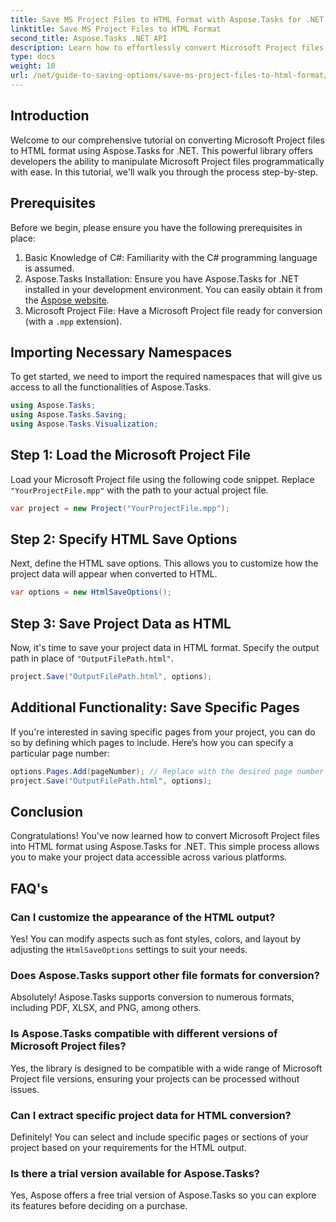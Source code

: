 ```yaml
---
title: Save MS Project Files to HTML Format with Aspose.Tasks for .NET
linktitle: Save MS Project Files to HTML Format
second_title: Aspose.Tasks .NET API
description: Learn how to effortlessly convert Microsoft Project files (.mpp) into HTML format using Aspose.Tasks for .NET. This comprehensive tutorial provides step-by-step instructions, including how to load project files, customize HTML output, and save specific pages.
type: docs
weight: 10
url: /net/guide-to-saving-options/save-ms-project-files-to-html-format/
---
```

## Introduction

Welcome to our comprehensive tutorial on converting Microsoft Project files to HTML format using Aspose.Tasks for .NET. This powerful library offers developers the ability to manipulate Microsoft Project files programmatically with ease. In this tutorial, we'll walk you through the process step-by-step.

## Prerequisites

Before we begin, please ensure you have the following prerequisites in place:

1. Basic Knowledge of C#: Familiarity with the C# programming language is assumed.
2. Aspose.Tasks Installation: Ensure you have Aspose.Tasks for .NET installed in your development environment. You can easily obtain it from the [Aspose website](https://www.aspose.com).
3. Microsoft Project File: Have a Microsoft Project file ready for conversion (with a `.mpp` extension).

## Importing Necessary Namespaces

To get started, we need to import the required namespaces that will give us access to all the functionalities of Aspose.Tasks.

```csharp
using Aspose.Tasks;
using Aspose.Tasks.Saving;
using Aspose.Tasks.Visualization;
```

## Step 1: Load the Microsoft Project File

Load your Microsoft Project file using the following code snippet. Replace `"YourProjectFile.mpp"` with the path to your actual project file.

```csharp
var project = new Project("YourProjectFile.mpp");
```

## Step 2: Specify HTML Save Options

Next, define the HTML save options. This allows you to customize how the project data will appear when converted to HTML.

```csharp
var options = new HtmlSaveOptions();
```

## Step 3: Save Project Data as HTML

Now, it's time to save your project data in HTML format. Specify the output path in place of `"OutputFilePath.html"`.

```csharp
project.Save("OutputFilePath.html", options);
```

## Additional Functionality: Save Specific Pages

If you're interested in saving specific pages from your project, you can do so by defining which pages to include. Here’s how you can specify a particular page number:

```csharp
options.Pages.Add(pageNumber); // Replace with the desired page number
project.Save("OutputFilePath.html", options);
```

## Conclusion

Congratulations! You've now learned how to convert Microsoft Project files into HTML format using Aspose.Tasks for .NET. This simple process allows you to make your project data accessible across various platforms.

## FAQ's

### Can I customize the appearance of the HTML output?
Yes! You can modify aspects such as font styles, colors, and layout by adjusting the `HtmlSaveOptions` settings to suit your needs.

### Does Aspose.Tasks support other file formats for conversion?
Absolutely! Aspose.Tasks supports conversion to numerous formats, including PDF, XLSX, and PNG, among others.

### Is Aspose.Tasks compatible with different versions of Microsoft Project files?
Yes, the library is designed to be compatible with a wide range of Microsoft Project file versions, ensuring your projects can be processed without issues.

### Can I extract specific project data for HTML conversion?
Definitely! You can select and include specific pages or sections of your project based on your requirements for the HTML output.

### Is there a trial version available for Aspose.Tasks?
Yes, Aspose offers a free trial version of Aspose.Tasks so you can explore its features before deciding on a purchase.
